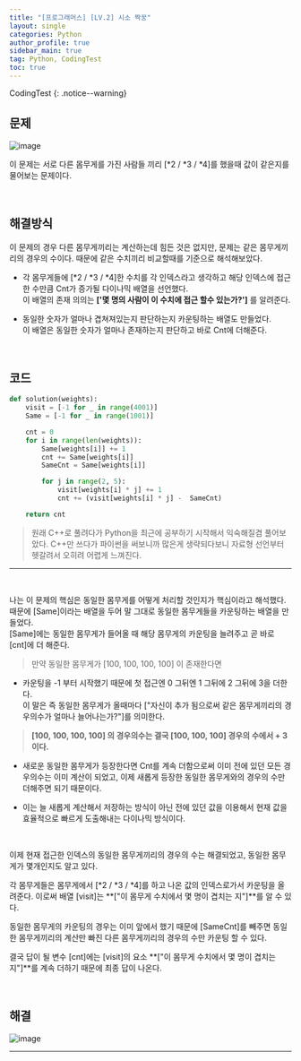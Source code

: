 ```yaml
---
title: "[프로그래머스] [LV.2] 시소 짝꿍"
layout: single
categories: Python
author_profile: true
sidebar_main: true
tag: Python, CodingTest
toc: true
---
```



CodingTest
{: .notice--warning}



## 문제


![image](https://user-images.githubusercontent.com/69719507/227583123-5ed54614-b6f1-4df1-965b-6f4a9533f74e.png)


이 문제는 서로 다른 몸무게를 가진 사람들 끼리 [*2 / *3 / *4]를 했을때 값이 같은지를 물어보는 문제이다.


<br>


## 해결방식

이 문제의 경우 다른 몸무게끼리는 계산하는데 힘든 것은 없지만, 문제는 같은 몸무게끼리의 경우의 수이다. 때문에 같은 수치끼리 비교할때를 기준으로 해석해보았다.

* 각 몸무게들에 [*2 / *3 / *4]한 수치를 각 인덱스라고 생각하고 해당 인덱스에 접근한 수만큼 Cnt가 증가될 다이나믹 배열을 선언했다.   
이 배열의 존재 의의는 **['몇 명의 사람이 이 수치에 접근 할수 있는가?']** 를 알려준다.

* 동일한 숫자가 얼마나 겹쳐져있는지 판단하는지 카운팅하는 배열도 만들었다.  
이 배열은 동일한 숫자가 얼마나 존재하는지 판단하고 바로 Cnt에 더해준다.


<br>


## 코드

```python
def solution(weights):
    visit = [-1 for _ in range(4001)]
    Same = [-1 for _ in range(1001)]

    cnt = 0
    for i in range(len(weights)):
        Same[weights[i]] += 1
        cnt += Same[weights[i]]
        SameCnt = Same[weights[i]]

        for j in range(2, 5):               
            visit[weights[i] * j] += 1
            cnt += (visit[weights[i] * j] -  SameCnt)

    return cnt
 ```


> 원래 C++로 풀려다가 Python을 최근에 공부하기 시작해서 익숙해질겸 풀어보았다.
C++만 쓰다가 파이썬을 써보니까 많은게 생략되다보니 자료형 선언부터 헷갈려서 오히려 어렵게 느껴진다.

***

<br>




나는 이 문제의 핵심은 동일한 몸무게를 어떻게 처리할 것인지가 핵심이라고 해석했다.
때문에 [Same]이라는 배열을 두어 말 그대로 동일한 몸무게들을 카운팅하는 배열을 만들었다.  
[Same]에는 동일한 몸무게가 들어올 때 해당 몸무게의 카운팅을 늘려주고 곧 바로 [cnt]에 더 해준다.


> 만약 동일한 몸무게가 [100, 100, 100, 100] 이 존재한다면  

 * 카운팅을 -1 부터 시작했기 때문에 첫 접근엔 0 그뒤엔 1 그뒤에 2 그뒤에 3을 더한다.    
 이 말은 즉 동일한 몸무게가 올때마다 ["자신이 추가 됨으로써 같은 몸무게끼리의 경우의수가 얼마나 늘어나는가?"]를 의미한다. 

> **[100, 100, 100, 100] 의 경우의수는 결국 [100, 100, 100] 경우의 수에서 + 3 이다.**

 * 새로운 동일한 몸무게가 등장한다면 Cnt를 계속 더함으로써 이미 전에 있던 모든 경우의수는 이미 계산이 되었고, 이제 새롭게 등장한 동일한 몸무게와의 경우의 수만 더해주면 되기 때문이다.

 * 이는 늘 새롭게 계산해서 저장하는 방식이 아닌 전에 있던 값을 이용해서 현재 값을 효율적으로 빠르게 도출해내는 다이나믹 방식이다.       
 <br>


이제 현재 접근한 인덱스의 동일한 몸무게끼리의 경우의 수는 해결되었고, 동일한 몸무게가 몇개인지도 알고 있다.

각 몸무게들은 몸무게에서 [*2 / *3 / *4]를 하고 나온 값의 인덱스로가서 카운팅을 올려준다. 
이로써 배열 [visit]는 **["이 몸무게 수치에서 몇 명이 겹치는 지"]**를 알 수 있다.

동일한 몸무게의 카운팅의 경우는 이미 앞에서 했기 때문에 [SameCnt]를 빼주면 동일한 몸무게끼리의 계산만 빠진 다른 몸무게끼리의 경우의 수만 카운팅 할 수 있다.

결국 답이 될 변수 [cnt]에는 [visit]의 요소 **["이 몸무게 수치에서 몇 명이 겹치는 지"]**를 계속 더하기 때문에 최종 답이 나온다.


<br>



## 해결


![image](https://user-images.githubusercontent.com/69719507/227594030-d284fe14-78d0-4174-93eb-0f6d62808f2e.png)


***